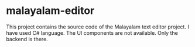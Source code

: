# malayalam-editor
This project contains the source code of the Malayalam text editor project. I have used C# language. The UI components are not available. Only the backend is there.
